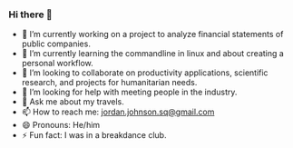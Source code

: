 ### Hi there 👋

- 🔭 I’m currently working on a project to analyze financial statements of public companies. 
- 🌱 I’m currently learning the commandline in linux and about creating a personal workflow. 
- 👯 I’m looking to collaborate on productivity applications, scientific research, and projects for humanitarian needs. 
- 🤔 I’m looking for help with meeting people in the industry. 
- 💬 Ask me about my travels. 
- 📫 How to reach me: jordan.johnson.sq@gmail.com
- 😄 Pronouns: He/him
- ⚡ Fun fact: I was in a breakdance club. 

